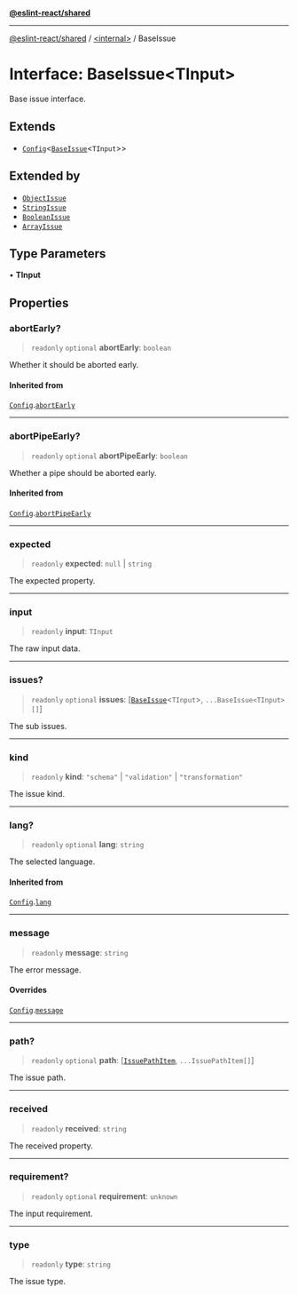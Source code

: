 [**@eslint-react/shared**](../../README.md)

***

[@eslint-react/shared](../../README.md) / [\<internal\>](../README.md) / BaseIssue

# Interface: BaseIssue\<TInput\>

Base issue interface.

## Extends

- [`Config`](Config.md)\<[`BaseIssue`](BaseIssue.md)\<`TInput`\>\>

## Extended by

- [`ObjectIssue`](ObjectIssue.md)
- [`StringIssue`](StringIssue.md)
- [`BooleanIssue`](BooleanIssue.md)
- [`ArrayIssue`](ArrayIssue.md)

## Type Parameters

• **TInput**

## Properties

### abortEarly?

> `readonly` `optional` **abortEarly**: `boolean`

Whether it should be aborted early.

#### Inherited from

[`Config`](Config.md).[`abortEarly`](Config.md#abortearly)

***

### abortPipeEarly?

> `readonly` `optional` **abortPipeEarly**: `boolean`

Whether a pipe should be aborted early.

#### Inherited from

[`Config`](Config.md).[`abortPipeEarly`](Config.md#abortpipeearly)

***

### expected

> `readonly` **expected**: `null` \| `string`

The expected property.

***

### input

> `readonly` **input**: `TInput`

The raw input data.

***

### issues?

> `readonly` `optional` **issues**: \[[`BaseIssue`](BaseIssue.md)\<`TInput`\>, `...BaseIssue<TInput>[]`\]

The sub issues.

***

### kind

> `readonly` **kind**: `"schema"` \| `"validation"` \| `"transformation"`

The issue kind.

***

### lang?

> `readonly` `optional` **lang**: `string`

The selected language.

#### Inherited from

[`Config`](Config.md).[`lang`](Config.md#lang)

***

### message

> `readonly` **message**: `string`

The error message.

#### Overrides

[`Config`](Config.md).[`message`](Config.md#message)

***

### path?

> `readonly` `optional` **path**: \[[`IssuePathItem`](../type-aliases/IssuePathItem.md), `...IssuePathItem[]`\]

The issue path.

***

### received

> `readonly` **received**: `string`

The received property.

***

### requirement?

> `readonly` `optional` **requirement**: `unknown`

The input requirement.

***

### type

> `readonly` **type**: `string`

The issue type.
